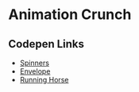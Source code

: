 # Animation Crunch
## Codepen Links
* [Spinners](https://codepen.io/sdelaney/pen/wWdxPe)
* [Envelope](https://codepen.io/jakegilesphillips/pen/MveNLe)
* [Running Horse](https://codepen.io/ste-vg/pen/oKYjKV)
